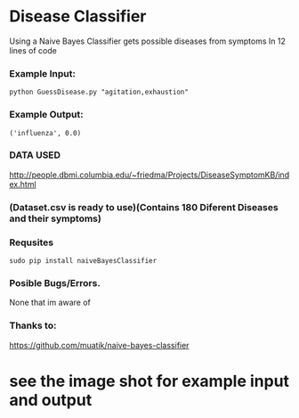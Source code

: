 # Disease Classifier
Using a Naive Bayes Classifier gets possible diseases from symptoms
In 12 lines of code

### Example Input:
```
python GuessDisease.py "agitation,exhaustion"
```
### Example Output:
```
('influenza', 0.0)
```

### DATA USED 
http://people.dbmi.columbia.edu/~friedma/Projects/DiseaseSymptomKB/index.html
### (Dataset.csv is ready to use)(Contains 180 Diferent Diseases and their symptoms)

### Requsites
```
sudo pip install naiveBayesClassifier
```

### Posible Bugs/Errors.
None that im aware of


### Thanks to:
https://github.com/muatik/naive-bayes-classifier

# see the image shot for example input and output
